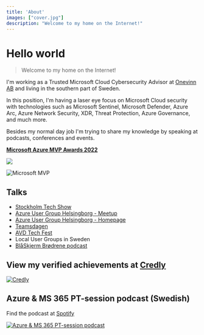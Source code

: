 ```yaml
---
title: 'About'
images: ["cover.jpg"]
description: "Welcome to my home on the Internet!"
---
```


# Hello world

> Welcome to my home on the Internet!

I'm working as a Trusted Microsoft Cloud Cybersecurity Advisor at [Onevinn AB](https://www.onevinn.com/) and living in the southern part of Sweden.

In this position, I'm having a laser eye focus on Microsoft Cloud security with technologies such as Microsoft Sentinel, Microsoft Defender, Azure Arc, Azure Network Security, XDR, Threat Protection, Azure Governance, and much more.

Besides my normal day job I'm trying to share my knowledge by speaking at podcasts, conferences and events.

[**Microsoft Azure MVP Awards 2022**](https://mvp.microsoft.com/en-us/PublicProfile/5004683?fullName=Pierre%20Thoor)

![](/Microsoft_Azure.svg.png)

![](/MVP_Badge.jpg "Microsoft MVP")

## Talks

* [Stockholm Tech Show](https://stockholmtechshow.se/konferens-2023/)
* [Azure User Group Helsingborg - Meetup](https://www.meetup.com/azure-user-group-helsingborg/)
* [Azure User Group Helsingborg - Homepage](https://azureusergrouphbg.se/)
* [Teamsdagen](https://www.teamsdagen.se)
* [AVD Tech Fest](https://www.avdtechfest.com)
* Local User Groups in Sweden
* [BlåSkjerm Brødrene podcast](https://podcasts.apple.com/us/podcast/bl%C3%A5skjerm-br%C3%B8drene/id1485474164)


## View my verified achievements at [Credly](https://www.credly.com/users/pierre-thoor/badges?sort=-state_updated_at&page=1)
[![Credly](/Credly_Logo_White_3-Inch.png)](https://www.credly.com/users/pierre-thoor/badges?sort=-state_updated_at&page=1)

## Azure & MS 365 PT-session podcast (Swedish)
Find the podcast at [Spotify](https://open.spotify.com/show/5E3fARGuhtcC3RYbarXalT)

[![Azure & MS 365 PT-session podcast](/Azure_MS365_podcast.png "Azure & MS 365 PT-session podcast")](https://open.spotify.com/show/5E3fARGuhtcC3RYbarXalT)